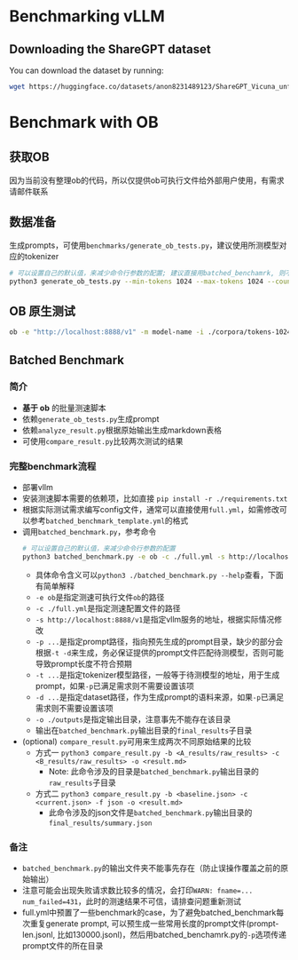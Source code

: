 # Benchmarking vLLM

## Downloading the ShareGPT dataset

You can download the dataset by running:
```bash
wget https://huggingface.co/datasets/anon8231489123/ShareGPT_Vicuna_unfiltered/resolve/main/ShareGPT_V3_unfiltered_cleaned_split.json
```

# Benchmark with OB
## 获取OB
因为当前没有整理ob的代码，所以仅提供ob可执行文件给外部用户使用，有需求请邮件联系

## 数据准备
生成prompts，可使用`benchmarks/generate_ob_tests.py`，建议使用所测模型对应的tokenizer
```sh
# 可以设置自己的默认值，来减少命令行参数的配置; 建议直接用batched_benchamrk, 则不需要手动调用generate_ob_tests.py
python3 generate_ob_tests.py --min-tokens 1024 --max-tokens 1024 --count 1000 --tokenizer YOUR-HUGGINGFACE-TOKENIZER --output output.jsonl --dataset YOUR-DOWNLOADED-SHAREGPT-V3-DATASET
```

## OB 原生测试
```sh
ob -e "http://localhost:8888/v1" -m model-name -i ./corpora/tokens-1024-1024.jsonl -n 1000 --max-tokens 128 -c 100 --verbose
```

## Batched Benchmark

### 简介
* **基于 ob** 的批量测速脚本
* 依赖`generate_ob_tests.py`生成prompt
* 依赖`analyze_result.py`根据原始输出生成markdown表格
* 可使用`compare_result.py`比较两次测试的结果

### 完整benchmark流程
* 部署vllm
* 安装测速脚本需要的依赖项，比如直接 `pip install -r ./requirements.txt`
* 根据实际测试需求编写config文件，通常可以直接使用`full.yml`，如需修改可以参考`batched_benchmark_template.yml`的格式
* 调用`batched_benchmark.py`，参考命令
  ```sh
  # 可以设置自己的默认值，来减少命令行参数的配置
  python3 batched_benchmark.py -e ob -c ./full.yml -s http://localhost:8888/v1 -p /your/path/to/prompt -t /your/tokenism/path -d /your/path/to/ShareGPT_V3_unfiltered_cleaned_split.5000.json -o ./results
  ```
  * 具体命令含义可以`python3 ./batched_benchmark.py --help`查看，下面有简单解释
  * `-e ob`是指定测速可执行文件`ob`的路径
  * `-c ./full.yml`是指定测速配置文件的路径
  * `-s http://localhost:8888/v1`是指定vllm服务的地址，根据实际情况修改
  * `-p ...`是指定prompt路径，指向预先生成的prompt目录，缺少的部分会根据`-t -d`来生成，务必保证提供的prompt文件匹配待测模型，否则可能导致prompt长度不符合预期
  * `-t ...`是指定tokenizer模型路径，一般等于待测模型的地址，用于生成prompt，如果`-p`已满足需求则不需要设置该项
  * `-d ...`是指定dataset路径，作为生成prompt的语料来源，如果`-p`已满足需求则不需要设置该项
  * `-o ./outputs`是指定输出目录，注意事先不能存在该目录
  * 输出在`batched_benchmark.py`输出目录的`final_results`子目录
* (optional) `compare_result.py`可用来生成两次不同原始结果的比较
  * 方式一 `python3 compare_result.py -b <A_results/raw_results> -c <B_results/raw_results> -o <result.md>`
    * Note: 此命令涉及的目录是`batched_benchmark.py`输出目录的`raw_results`子目录
  * 方式二 `python3 compare_result.py -b <baseline.json> -c <current.json> -f json -o <result.md>`
    * 此命令涉及的json文件是`batched_benchmark.py`输出目录的`final_results/summary.json`

### 备注
* `batched_benchmark.py`的输出文件夹不能事先存在（防止误操作覆盖之前的原始输出）
* 注意可能会出现失败请求数比较多的情况，会打印`WARN: fname=... num_failed=431`，此时的测速结果不可信，请排查问题重新测试
* full.yml中预置了一些benchmark的case，为了避免batched_benchmark每次重复generate prompt, 可以预生成一些常用长度的prompt文件(prompt-len.jsonl, 比如130000.jsonl)，然后用batched_benchamrk.py的`-p`选项传递prompt文件的所在目录